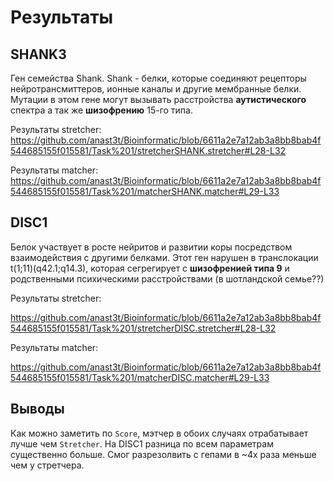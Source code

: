 # Результаты

## SHANK3
Ген семейства Shank. Shank - белки, которые соединяют рецепторы нейротрансмиттеров, ионные каналы и другие мембранные белки. Мутации в этом гене могут вызывать расстройства **аутистического** спектра а так же **шизофрению** 15-го типа.

Результаты stretcher:
https://github.com/anast3t/Bioinformatic/blob/6611a2e7a12ab3a8bb8bab4f544685155f015581/Task%201/stretcherSHANK.stretcher#L28-L32

Результаты matcher:
https://github.com/anast3t/Bioinformatic/blob/6611a2e7a12ab3a8bb8bab4f544685155f015581/Task%201/matcherSHANK.matcher#L29-L33


## DISC1
Белок участвует в росте нейритов и развитии коры посредством взаимодействия с другими белками. 
Этот ген нарушен в транслокации t(1;11)(q42.1;q14.3), которая сегрегирует с **шизофренией типа 9** и родственными психическими расстройствами (в шотландской семье??)

Результаты stretcher:

https://github.com/anast3t/Bioinformatic/blob/6611a2e7a12ab3a8bb8bab4f544685155f015581/Task%201/stretcherDISC.stretcher#L28-L32

Результаты matcher:

https://github.com/anast3t/Bioinformatic/blob/6611a2e7a12ab3a8bb8bab4f544685155f015581/Task%201/matcherDISC.matcher#L29-L33

## Выводы
Как можно заметить по `Score`, мэтчер в обоих случаях отрабатывает лучше чем `Stretcher`. На DISC1 разница по всем параметрам существенно больше. Смог разрезолвить с гепами в ~4х раза меньше чем у стретчера.
